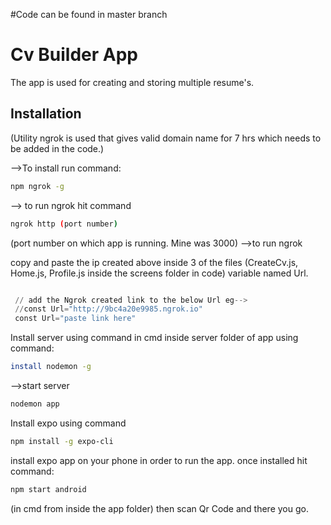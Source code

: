 #Code can be found in master branch
# Cv Builder App

The app is used for creating and storing multiple resume's. 

## Installation

(Utility ngrok is used that gives valid domain name for 7 hrs which needs to be added in the code.)

-->To install run command:
```bash
npm ngrok -g
```

  --> to run ngrok hit command
```bash
ngrok http (port number)
```
(port number on which app is running. Mine was 3000)  -->to run ngrok

copy and paste the ip created above inside 3 of the files (CreateCv.js, Home.js, Profile.js inside the screens folder in code) variable named Url.


```python

 // add the Ngrok created link to the below Url eg-->
 //const Url="http://9bc4a20e9985.ngrok.io"
 const Url="paste link here"
```

Install server using command in cmd inside server folder of app using command:
```bash
install nodemon -g
```
-->start server
```bash
nodemon app
```

Install  expo using command
```bash
npm install -g expo-cli
```

install expo app on your phone in order to run the app.
once installed hit command:

```bash
npm start android
```
(in cmd from inside the app folder)
 then scan Qr Code and there you go.  




